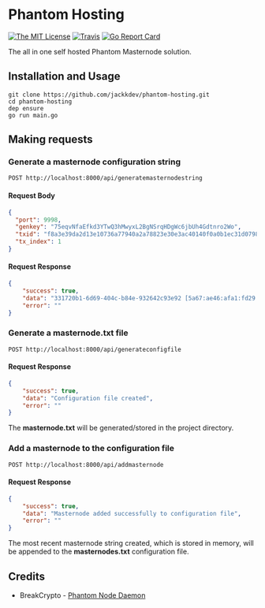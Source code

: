# Phantom Hosting

[![The MIT License](https://img.shields.io/badge/license-MIT-orange.svg?style=flat-square)](http://opensource.org/licenses/MIT)
[![Travis](https://img.shields.io/travis/jackkdev/phantom-hosting.svg?style=flat-square)](https://travis-ci.org/jackkdev/phantom-hosting)
[![Go Report Card](https://goreportcard.com/badge/github.com/jackkdev/phantom-hosting?style=flat-square)](https://goreportcard.com/report/github.com/jackkdev/phantom-hosting)

The all in one self hosted Phantom Masternode solution.

## Installation and Usage
```
git clone https://github.com/jackkdev/phantom-hosting.git
cd phantom-hosting
dep ensure
go run main.go
```

## Making requests
### Generate a masternode configuration string

```http request
POST http://localhost:8000/api/generatemasternodestring
```
#### Request Body
```json
{
  "port": 9998,
  "genkey": "75eqvNfaEfkd3YTwQ3hMwyxL2BgNSrqHDgWc6jbUh4Gdtnro2Wo",
  "txid": "f8a3e39da2d13e10736a77940a2a78823e30e3ac40140f0a0b1ec31d07989aef",
  "tx_index": 1
}
```
#### Request Response
```json
{
    "success": true,
    "data": "331720b1-6d69-404c-b84e-932642c93e92 [5a67:ae46:afa1:fd29:35a:2b37:dd1d:b138]:9998 75eqvNfaEfkd3YTwQ3hMwyxL2BgNSrqHDgWc6jbUh4Gdtnro2Wo f8a3e39da2d13e10736a77940a2a78823e30e3ac40140f0a0b1ec31d07989aef 1 1555938586",
    "error": ""
}
```

### Generate a masternode.txt file

```http request
POST http://localhost:8000/api/generateconfigfile
```
#### Request Response
```json
{
    "success": true,
    "data": "Configuration file created",
    "error": ""
}
```
The **masternode.txt** will be generated/stored in the project directory.

### Add a masternode to the configuration file

```http request
POST http://localhost:8000/api/addmasternode
```
#### Request Response
```json
{
    "success": true,
    "data": "Masternode added successfully to configuration file",
    "error": ""
}
```
The most recent masternode string created, which is stored in memory, will be appended to the **masternodes.txt** configuration file.

## Credits
* BreakCrypto - [Phantom Node Daemon](https://github.com/breakcrypto/phantom)